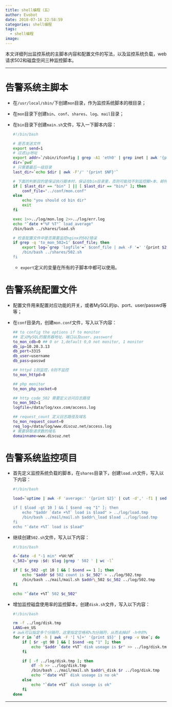 ```yaml
---
title: shell编程（五）
author: Evobot
date: 2018-07-16 22:58:59
categories: shell编程
tags:
  - shell编程
image:
---
```




本文详细列出监控系统的主脚本内容和配置文件的写法，以及监控系统负载，web请求502和磁盘空间三种监控脚本。

<!--more-->

---

# 告警系统主脚本

- 在`/usr/local/sbin/`下创建`mon`目录，作为监控系统脚本的根目录；

- 在`mon`目录下创建`bin`、`conf`、`shares`、`log`、`mail`目录；

- 在`bin`目录下创建`main.sh`文件，写入一下脚本内容：

  ```bash
  #!/bin/bash
  
  # 是否发送文件
  export send=1
  # 过滤ip地址
  export addr=`/sbin/ifconfig | grep -A1 'eth0' | grep inet | awk '{print$2}'`
  dir=`pwd`
  # 只需要最后一级目录
  last_dir=`echo $dir | awk -F'/' '{print $NF}'`
  
  # 下面的判断目的是保证执行脚本时，保证在bin目录里，否则可能找不到监控脚>本、邮件和日志
  if [ $last_dir == "bin" ] || [ $last_dir == "bin/" ]; then
      conf_file="../conf/mon.conf"
  else
      echo "you should cd bin dir"
      exit
  fi
  
  exec 1>>../log/mon.log 2>>../log/err.log
  echo "`date +"%F %T"` load_average"
  /bin/bash ../shares/load.sh
  
  # 检查配置文件中是否需要监控nginx的502错误
  if grep -q 'to_mon_502=1' $conf_file; then
      export log=`grep 'logfile'=' $conf_file | awk -F '=' '{print $2}' |sed 's/ //g'`
      /bin/bash ../shares/502.sh
  fi
  
  ```

  - `export`定义的变量在所有的子脚本中都可以使用。

# 告警系统配置文件

- 配置文件用来配置对应功能的开关，或者MySQL的ip、port、user/passwd等等；

- 在`conf`目录内，创建`mon.conf`文件，写入以下内容：

  ```bash
  ## to config the options if to monitor
  ## 定义MySQL的服务器地址、端口以及user、password
  to_mon_cdb=0 ## 0 or 1,default 0,0 not monitor, 1 monitor
  db_ip=10.20.3.13
  db_port=3315
  db_user=username
  db_pass=passwd
  
  ## httpd 1则监控，0则不监控
  to_mon_httpd=0
  
  ## php monitor
  to_mon_php_socket=0
  
  ## http_code_502 需要定义访问日志路径
  to_mon_502=1
  logfile=/data/log/xxx.com/access.log
  
  ## request_count 定义日志路径及域名
  to_mon_request_count=0
  req_log=/data/log/www.discuz.net/access.log
  # 需要获取请求数的域名
  domainname=www.discuz.net
  
  ```

# 告警系统监控项目

- 首先定义监控系统负载的脚本，在`shares`目录下，创建`load.sh`文件，写入以下内容：

  ```bash
  #!/bin/bash
  
  load=`uptime | awk -F 'average:' '{print $2}' | cut -d',' -f1 | sed 's/ //g' | cut -d'.' -f1'
  
  if [ $load -gt 10 ] && [ $send -eq "1" ]; then
      echo "$addr `date +%T` load is $load" > ../log/load.tmp
      /bin/bash ../mail/mail.sh $addr\_load $load ../log/load.tmp
  fi
  echo "`date +%T` load is $load"
  
  ```

- 继续创建`502.sh`文件，写入以下内容：

  ```bash
  #!/bin/bash
  
  d=`date -d "-1 min" +%H:%M`
  c_502=`grep :$d: $log |grep ' 502 ' | wc -l`
  
  if [ $c_502 -gt 10 ] && [ $send == 1 ]; then
      echo "$addr $d 502 count is $c_502" > ../log/502.tmp
      /bin/bash ../mail/mail.sh $addr\_502 $c_502 ../log/502.tmp
  fi
  
  echo "`date +%T` 502 $c_502"
  
  ```

- 增加监控磁盘使用率的监控脚本，创建`disk.sh`文件，写入以下内容：

  ```bash
  #!/bin/bash
  
  rm -f ../log/disk.tmp
  LANG=en_US
  # awk可以指定多个分隔符，这里指定空格和%为分隔符，从而去掉df -h中的%
  for r in `df -h | awk -F '[ %]+' '{print $5}' | grep -v Use`; do
      if [ $r -gt 90 ] && [ $send -eq "1" ]; then
          echo "$addr `date +%T` disk useage is $r" >> ../log/disk.tmp
      fi
  
      if [ -f ../log/disk.tmp ]; then
          df -h >> ../log/disk.tmp
          /bin/bash ../mail/mail.sh $addr\_disk $r ../log/disk.tmp
          echo "`date +%T` disk useage is no ok"
      else
          echo "`date +%T` disk useage is ok"
      fi
  done
  
  ```

---



